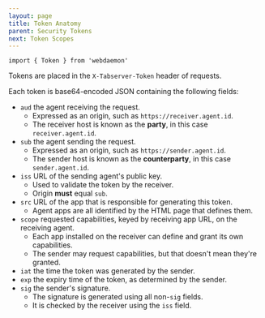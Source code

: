 ```yaml
---
layout: page
title: Token Anatomy
parent: Security Tokens
next: Token Scopes
---
```

```
import { Token } from 'webdaemon'
```

Tokens are placed in the `X-Tabserver-Token` header of requests.

Each token is base64-encoded JSON containing the following fields:

- `aud` the agent receiving the request.
  - Expressed as an origin, such as `https://receiver.agent.id`.
  - The receiver host is known as the **party**, in this case `receiver.agent.id`.
- `sub` the agent sending the request.
  - Expressed as an origin, such as `https://sender.agent.id`.
  - The sender host is known as the **counterparty**, in this case `sender.agent.id`.
- `iss` URL of the sending agent's public key.
  - Used to validate the token by the receiver.
  - Origin **must** equal `sub`.
- `src` URL of the app that is responsible for generating this token.
  - Agent apps are all identified by the HTML page that defines them.
- `scope` requested capabilities, keyed by receiving app URL, on the receiving agent.
  - Each app installed on the receiver can define and grant its own capabilities.
  - The sender may request capabilities, but that doesn't mean they're granted.
- `iat` the time the token was generated by the sender.
- `exp` the expiry time of the token, as determined by the sender.
- `sig` the sender's signature.
  - The signature is generated using all non-`sig` fields.
  - It is checked by the receiver using the `iss` field.
